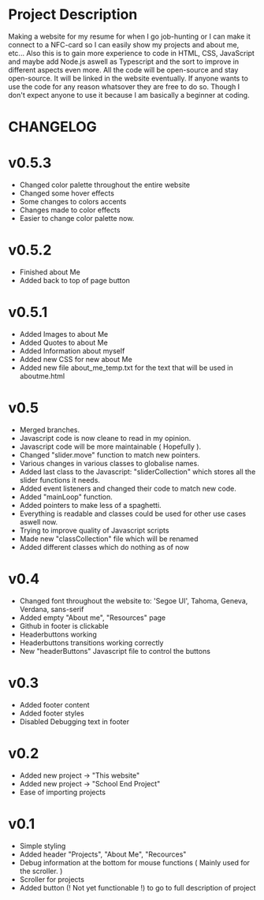 # Project Description 
Making a website for my resume for when I go job-hunting or I can make it connect to a NFC-card so I can easily show my projects and about me, etc... Also this is to gain more experience to code in HTML, CSS, JavaScript and maybe add Node.js aswell as Typescript and the sort to improve in different aspects even more.
All the code will be open-source and stay open-source. It will be linked in the website eventually. If anyone wants to use the code for any reason whatsover they are free to do so.
Though I don't expect anyone to use it because I am basically a beginner at coding.
# CHANGELOG
# v0.5.3
- Changed color palette throughout the entire website
- Changed some hover effects
- Some changes to colors accents
- Changes made to color effects
- Easier to change color palette now.
# v0.5.2
- Finished about Me
- Added back to top of page button
# v0.5.1
- Added Images to about Me
- Added Quotes to about Me
- Added Information about myself
- Added new CSS for new about Me
- Added new file about_me_temp.txt for the text that will be used in aboutme.html
# v0.5
- Merged branches.
- Javascript code is now cleane to read in my opinion.
- Javascript code will be more maintainable ( Hopefully ).
- Changed "slider.move" function to match new pointers.
- Various changes in various classes to globalise names.
- Added last class to the Javascript: "sliderCollection" which stores all the slider functions it needs.
- Added event listeners and changed their code to match new code.
- Added "mainLoop" function.
- Added pointers to make less of a spaghetti.
- Everything is readable and classes could be used for other use cases aswell now.
- Trying to improve quality of Javascript scripts
- Made new "classCollection" file which will be renamed
- Added different classes which do nothing as of now
# v0.4
- Changed font throughout the website to: 'Segoe UI', Tahoma, Geneva, Verdana, sans-serif
- Added empty "About me", "Resources" page
- Github in footer is clickable
- Headerbuttons working
- Headerbuttons transitions working correctly
- New "headerButtons" Javascript file to control the buttons
# v0.3
- Added footer content
- Added footer styles
- Disabled Debugging text in footer
# v0.2
- Added new project -> "This website"
- Added new project -> "School End Project"
- Ease of importing projects
# v0.1
- Simple styling
- Added header "Projects", "About Me", "Recources"
- Debug information at the bottom for mouse functions ( Mainly used for the scroller. )
- Scroller for projects
- Added button (! Not yet functionable !) to go to full description of project

